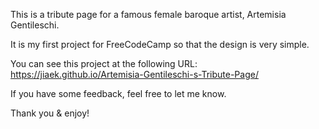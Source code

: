 This is a tribute page for a famous female baroque artist, Artemisia Gentileschi.

It is my first project for FreeCodeCamp so that the design is very simple.

You can see this project at the following URL:
https://jiaek.github.io/Artemisia-Gentileschi-s-Tribute-Page/

If you have some feedback, feel free to let me know.

Thank you & enjoy!
